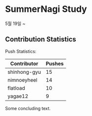 # SummerNagi Study

5월 19일 ~ 

## Contribution Statistics

Push Statistics:

| Contributor | Pushes |
| ----------- | ------ |
| shinhong-gyu | 15 |
| nimnoeyheel | 14 |
| flatload | 10 |
| yagae12 | 9 |

Some concluding text.
